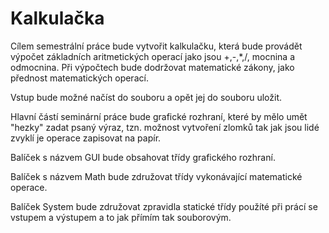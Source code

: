 Kalkulačka
====
Cílem semestrální práce bude vytvořit kalkulačku, která bude provádět výpočet základních aritmetických operací jako jsou +,-,*,/, mocnina a odmocnina. Při výpočtech bude dodržovat matematické zákony, jako přednost matematických operací.

Vstup bude možné načíst do souboru a opět jej do souboru uložit.

Hlavní částí seminární práce bude grafické rozhraní, které by mělo umět "hezky" zadat psaný výraz, tzn. možnost vytvoření zlomků  tak jak jsou lidé zvyklí je operace zapisovat na papír.


Balíček s názvem GUI bude obsahovat třídy grafického rozhraní.

Balíček s názvem Math bude združovat třídy vykonávající matematické operace.

Balíček System bude združovat zpravidla statické třídy použíté při prácí se vstupem a výstupem a to jak přímím tak souborovým.
